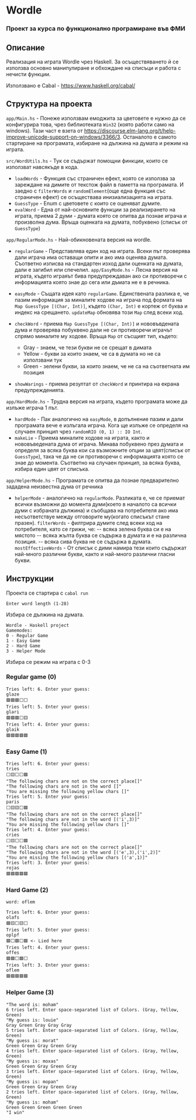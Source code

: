 # Wordle

### Проект за курса по функционално програмиране във ФМИ

## Описание

Реализация на играта Wordle чрез Haskell. За осъществяването й се използва
основно манипулиране и обхождане на списъци и работа с нечисти функции.

Използвано е Cabal - https://www.haskell.org/cabal/

## Структура на проекта

`app/Main.hs` - Понеже използвам емоджита за цветовете е нужно да се конфигурира това, чрез библиотеката `Win32` (която работи само на windows).
Тази част е взета от https://discourse.elm-lang.org/t/help-improve-unicode-support-on-windows/3366/3. Останалото е самото стартиране на програмата, избиране на дължина на думата и режим на играта.

`src/WordUtils.hs` - Тук се съдържат помощни финкции, които се използват навсякъде в кода.

- `loadWords` - Функция със страничен ефект, която се използва за зареждане на димите от текстож файл в паметта на програмата. И заедно с `filterWords` и `randomElement`(още една функция със страничен ефект) се осъществава инизиализацията на играта.
- `GuessType` - Enum с цветовете с които се оценяват думите.
- `evalWord` - Една от най-основните функции за реализирането на играта, приема 2 думи - думата която се опитва да познае играча и произволна дума. Връща оценката на думата, побуквено (списък от `GuessType`)

`app/RegularMode.hs` - Най-обикновената версия на wordle.

- `regularGame` - Представлява един ход на играта. Всеки път проверява дали играча има оставащи опити и ако има оценява думата. Съответно изписва на стандартен изход дали оценката на думата, дали е загибил или спечелил.
  `app/EasyMode.hs` - Лесна версия на играта, където играяът бива предупреждаван ако си противоречи с информацията която знае до сега или дъмата не е в речника.

- `easyMode` - Същата идея като `regularGame`. Единствената разлика е, че пазим информация за миналите ходове на играча под формата на `Map GuessType [(Char, Int)]`, където `(Char, Int)` е кортеж от буква и индекс на срещането. `updateMap` обновява този `Map` след всеки ход.
- `checkWord` - приема `Map GuessType [(Char, Int)]` и нововъвдената дума и проверява побуквено дали не си противоречи играчът спрямо миналите му ходове. Връща `Map` от съсщият тип, където:
  - Gray - знаем, че тези букви не се срещат в димата
  - Yellow - букви за които знаем, че са в думата но не са използвани тук
  - Green - зелени букви, за които знаем, че не са на съответната им позиция
- `showWarings` - приема резултат от `checkWord` и принтира на екрана предупрежденията.

`app/HardMode.hs` - Трудна версия на играта, където програмата може да излъже играча 1 път.

- `hardMode` - Пак аналогично на `easyMode`, в допълнение пазим и дали програмата вече е излъгала играча. Кога ще излъже се определя на случаен принцип чрез `randomRIO (0, 1) :: IO Int`.
- `makeLie` - Приема миналите ходове на играта, както и нововъведената дума от играча. Минава побуквено през думата и определя за всяка буква кои са възможните опции за цвят(списък от `GuessType`), така че да не си противоречи с информацията която се знае до момента. Съответно на случаен принцип, за всяка буква, избира един цвят от списъка.

`app/HelperMode.hs` - Програмата се опитва да познае предварително зададена неизвестна дума от речника

- `helperMode` - аналогично на `regularMode`. Разликата е, че се приемат всички възможни до момента думи(което в началото са всички думи с избраната дължина) и съобщава на потребителя ако има несъответствуе между отговорите му(когато списъкът стане празен).
  `filterWords` - филтрира думите след всеки ход на потребителя, като се грижи, че:
  -- всяка зелена буква си е на мястото
  -- всяка жълта буква се съдържа в думата и е на различна позиция.
  -- всяка сива буква не се съдържа в думата.
  `mostEffectiveWords` - От списък с дими намира тези които съдържат най-много различни букви, както и най-много различни гласни букви.

## Инструкции

Проекта се стартира с `cabal run`

```
Enter word length (1-28)
```

Избира се дължина на думата.

```
Wordle - Haskell project
Gamemodes:
0 - Regular Game
1 - Easy Game
2 - Hard Game
3 - Helper Mode
```

Избира се режим на играта с 0-3

### Regular game (0)

```
Tries left: 6. Enter your guess:
glaze
🟩🟩🟩⬜⬜
Tries left: 5. Enter your guess:
glari
🟩🟩🟩⬜🟨
Tries left: 4. Enter your guess:
glaik
🟩🟩🟩🟩🟩
```

### Easy Game (1)

```
Tries left: 6. Enter your guess:
tries
⬜🟨⬜⬜🟩
"The following chars are not on the correct place[]"
"The following chars are not in the word []"
"You are missing the following yellow chars []"
Tries left: 5. Enter your guess:
paris
⬜🟨🟨⬜🟩
"The following chars are not on the correct place[]"
"The following chars are not in the word [('i',3)]"
"You are missing the following yellow chars []"
Tries left: 4. Enter your guess:
cries
⬜🟨⬜⬜🟩
"The following chars are not on the correct place[]"
"The following chars are not in the word [('e',3),('i',2)]"
"You are missing the following yellow chars [('a',1)]"
Tries left: 3. Enter your guess:
rojas
🟩🟩🟩🟩🟩
```

### Hard Game (2)

`word: oflem`

```
Tries left: 6. Enter your guess:
olafs
🟩🟨⬜🟨⬜
Tries left: 5. Enter your guess:
oplpf
🟩⬜🟩⬜🟩 <- Lied here
Tries left: 4. Enter your guess:
offes
🟩🟩⬜🟩⬜
Tries left: 3. Enter your guess:
oflem
🟩🟩🟩🟩🟩
```

### Helper Game (3)

```
"The word is: moham"
6 tries left. Enter space-separated list of Colors. (Gray, Yellow, Green)
"My guess is: louie"
Gray Green Gray Gray Gray
5 tries left. Enter space-separated list of Colors. (Gray, Yellow, Green)
"My guess is: morat"
Green Green Gray Green Gray
4 tries left. Enter space-separated list of Colors. (Gray, Yellow, Green)
"My guess is: moxas"
Green Green Gray Green Gray
3 tries left. Enter space-separated list of Colors. (Gray, Yellow, Green)
"My guess is: mopan"
Green Green Gray Green Gray
2 tries left. Enter space-separated list of Colors. (Gray, Yellow, Green)
"My guess is: moham"
Green Green Green Green Green
"I win"
```
